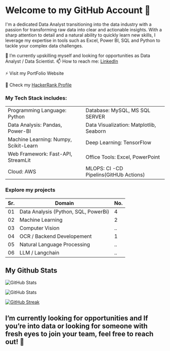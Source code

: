 # Welcome to my GitHub Account 👋

I'm a dedicated Data Analyst transitioning into the data industry with a passion for transforming raw data into clear and actionable insights. With a sharp attention to detail and a natural ability to quickly learn new skills, I leverage my expertise in tools such as Excel, Power BI, SQL and Python to tackle your complex data challenges.

🔭 I’m currently upskilling myself and looking for opportunities as Data Analyst / Data Scientist.
📫 How to reach me: [LinkedIn](https://www.linkedin.com/in/duraiprasanth25/)

⚡ Visit my PortFolio Website

🐍 Check my [HackerRank Profile](https://www.hackerrank.com/profile/sdprasanth_5)

### My Tech Stack includes:

|          |          | 
|----------|----------|
| Programming Language: Python|  Database: MySQL, MS SQL SERVER |
| Data Analysis: Pandas, Power-BI  | Data Visualization: Matplotlib, Seaborn|
| Machine Learning: Numpy, Scikit-Learn| Deep Learning: TensorFlow | 
| Web Framework: Fast-API, StreamLit | Office Tools: Excel, PowerPoint| 
| Cloud: AWS | MLOPS: CI -CD Pipelins(GitHUb Actions)| 

### Explore my projects
| Sr. | Domain| No.|
|----------|----------|----------|
| 01 | Data Analysis (Python, SQL, PowerBi)| 4 |
| 02 | Machine Learning| 2 |
| 03 | Computer Vision| .. |
| 04 | OCR / Backend Developement| 1 |
| 05 | Natural Language Processing| .. |
| 06 | LLM / Langchain| .. |

## My Github Stats
![GitHub Stats](https://github-readme-stats.vercel.app/api/top-langs/?username=Duraiprasanth25&show_icons=true&theme=radical)


![GitHub Stats](https://github-readme-stats.vercel.app/api?username=Duraiprasanth25&show_icons=true&theme=radical)


[![GitHub Streak](https://github-readme-streak-stats.herokuapp.com/?user=Duraiprasanth25&theme=dark)](https://git.io/streak-stats)


## I’m currently looking for opportunities and If you’re into data or looking for someone with fresh eyes to join your team, feel free to reach out! 🎿








